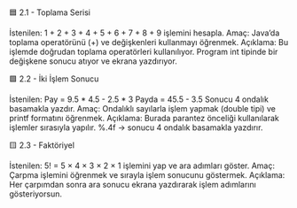 🟦 2.1 - Toplama Serisi

İstenilen:
1 + 2 + 3 + 4 + 5 + 6 + 7 + 8 + 9 işlemini hesapla.
Amaç:
Java’da toplama operatörünü (+) ve değişkenleri kullanmayı öğrenmek.
Açıklama:
Bu işlemde doğrudan toplama operatörleri kullanılıyor.
Program int tipinde bir değişkene sonucu atıyor ve ekrana yazdırıyor.

🟩 2.2 - İki İşlem Sonucu

İstenilen:
Pay = 9.5 * 4.5 - 2.5 * 3
Payda = 45.5 - 3.5
Sonucu 4 ondalık basamakla yazdır.
Amaç:
Ondalıklı sayılarla işlem yapmak (double tipi) ve printf formatını öğrenmek.
Açıklama:
Burada parantez önceliği kullanılarak işlemler sırasıyla yapılır.
%.4f → sonucu 4 ondalık basamakla yazdırır.

🟨 2.3 - Faktöriyel

İstenilen:
5! = 5 × 4 × 3 × 2 × 1 işlemini yap ve ara adımları göster.
Amaç:
Çarpma işlemini öğrenmek ve sırayla işlem sonucunu göstermek.
Açıklama:
Her çarpımdan sonra ara sonucu ekrana yazdırarak işlem adımlarını gösteriyorsun.